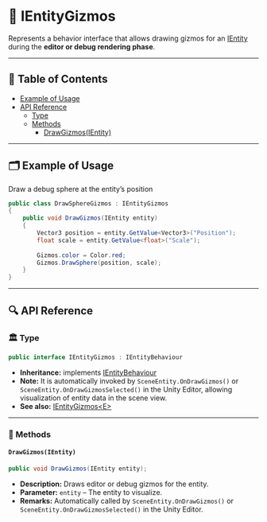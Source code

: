 # 🧩️ IEntityGizmos

Represents a behavior interface that allows drawing gizmos for an [IEntity](../Entities/IEntity.md) during the **editor
or debug rendering phase**.

---

## 📑 Table of Contents

- [Example of Usage](#-example-of-usage)
- [API Reference](#-api-reference)
  - [Type](#-type)
  - [Methods](#-methods)
    - [DrawGizmos(IEntity)](#drawgizmosientity)
---

## 🗂 Example of Usage

Draw a debug sphere at the entity’s position

```csharp
public class DrawSphereGizmos : IEntityGizmos
{
    public void DrawGizmos(IEntity entity)
    {
        Vector3 position = entity.GetValue<Vector3>("Position");
        float scale = entity.GetValue<float>("Scale");
        
        Gizmos.color = Color.red;
        Gizmos.DrawSphere(position, scale);
    }
}
```

---

## 🔍 API Reference

### 🏛️ Type <div id="-type"></div>

```csharp
public interface IEntityGizmos : IEntityBehaviour
```

- **Inheritance:** implements [IEntityBehaviour](IEntityBehaviour.md)
- **Note:** It is automatically invoked by `SceneEntity.OnDrawGizmos()` or `SceneEntity.OnDrawGizmosSelected()` in the
  Unity Editor, allowing visualization of entity data in the scene view.
- **See also:** [IEntityGizmos&lt;E&gt;](IEntityGizmos%601.md)

---

### 🏹 Methods

#### `DrawGizmos(IEntity)`

```csharp
public void DrawGizmos(IEntity entity);
```

- **Description:** Draws editor or debug gizmos for the entity.
- **Parameter:** `entity` – The entity to visualize.
- **Remarks:** Automatically called by `SceneEntity.OnDrawGizmos()` or `SceneEntity.OnDrawGizmosSelected()` in the Unity
  Editor.